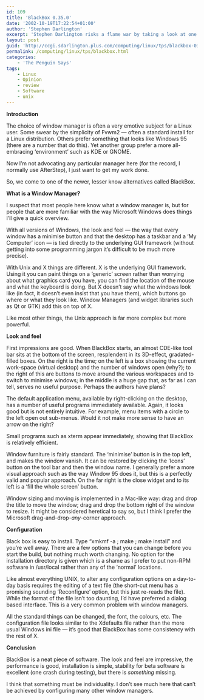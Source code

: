 ```yaml
---
id: 109
title: 'BlackBox 0.35.0'
date: '2002-10-19T17:22:54+01:00'
author: 'Stephen Darlington'
excerpt: 'Stephen Darlington risks a flame war by taking a look at one of the many window managers that are available for X. '
layout: post
guid: 'http://ccgi.sdarlington.plus.com/computing/linux/tps/blackbox-0350.html'
permalink: /computing/linux/tps/blackbox.html
categories:
    - 'The Penguin Says'
tags:
    - Linux
    - Opinion
    - review
    - Software
    - unix
---
```


**Introduction**

The choice of window manager is often a very emotive subject for a Linux user. Some swear by the simplicity of Fvwm2 — often a standard install for a Linux distribution. Others prefer something that looks like Windows 95 (there are a number that do this). Yet another group prefer a more all-embracing ‘environment’ such as KDE or GNOME.

Now I’m not advocating any particular manager here (for the record, I normally use AfterStep), I just want to get my work done.

So, we come to one of the newer, lesser know alternatives called BlackBox.

**What is a Window Manager?**

I suspect that most people here know what a window manager is, but for people that are more familiar with the way Microsoft Windows does things I’ll give a quick overview.

With all versions of Windows, the look and feel — the way that every window has a minimise button and that the desktop has a taskbar and a ‘My Computer’ icon — is tied directly to the underlying GUI framework (without getting into some programming jargon it’s difficult to be much more precise).

With Unix and X things are different. X is the underlying GUI framework. Using it you can paint things on a ‘generic’ screen rather than worrying about what graphics card you have, you can find the location of the mouse and what the keyboard is doing. But X doesn’t say what the windows look like (in fact, it doesn’t even insist that you have them), which buttons go where or what they look like. Window Managers (and widget libraries such as Qt or GTK) add this on top of X.

Like most other things, the Unix approach is far more complex but more powerful.

**Look and feel**

First impressions are good. When BlackBox starts, an almost CDE-like tool bar sits at the bottom of the screen, resplendent in its 3D-effect, gradated-filled boxes. On the right is the time; on the left is a box showing the current work-space (virtual desktop) and the number of windows open (why?); to the right of this are buttons to move around the various workspaces and to switch to minimise windows; in the middle is a huge gap that, as far as I can tell, serves no useful purpose. Perhaps the authors have plans?

The default application menu, available by right-clicking on the desktop, has a number of useful programs immediately available. Again, it looks good but is not entirely intuitive. For example, menu items with a circle to the left open out sub-menus. Would it not make more sense to have an arrow on the right?

Small programs such as xterm appear immediately, showing that BlackBox is relatively efficient.

Window furniture is fairly standard. The ‘minimise’ button is in the top left, and makes the window vanish. It can be restored by clicking the ‘Icons’ button on the tool bar and then the window name. I generally prefer a more visual approach such as the way Window 95 does it, but this is a perfectly valid and popular approach. On the far right is the close widget and to its left is a ‘fill the whole screen’ button.

Window sizing and moving is implemented in a Mac-like way: drag and drop the title to move the window; drag and drop the bottom right of the window to resize. It might be considered heretical to say so, but I think I prefer the Microsoft drag-and-drop-*any*-corner approach.

**Configuration**

Black box is easy to install. Type “xmkmf -a ; make ; make install” and you’re well away. There are a few options that you can change before you start the build, but nothing much worth changing. No option for the installation directory is given which is a shame as I prefer to put non-RPM software in /usr/local rather than any of the ‘normal’ locations.

Like almost everything UNIX, to alter any configuration options on a day-to-day basis requires the editing of a text file (the short-cut menu has a promising sounding ‘Reconfigure’ option, but this just re-reads the file). While the format of the file isn’t too daunting, I’d have preferred a dialog based interface. This is a very common problem with window managers.

All the standard things can be changed, the font, the colours, etc. The configuration file looks similar to the Xdefaults file rather than the more usual Windows ini file — it’s good that BlackBox has some consistency with the rest of X.

**Conclusion**

BlackBox is a neat piece of software. The look and feel are impressive, the performance is good, installation is simple, stability for beta software is excellent (one crash during testing), but there is *something* missing.

I think that something must be individuality. I don’t see much here that can’t be achieved by configuring many other window managers.